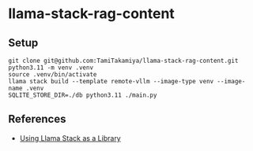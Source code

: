 # llama-stack-rag-content

## Setup

```commandline
git clone git@github.com:TamiTakamiya/llama-stack-rag-content.git
python3.11 -m venv .venv
source .venv/bin/activate
llama stack build --template remote-vllm --image-type venv --image-name .venv
SQLITE_STORE_DIR=./db python3.11 ./main.py
```

## References
- [Using Llama Stack as a Library](https://llama-stack.readthedocs.io/en/latest/distributions/importing_as_library.html)